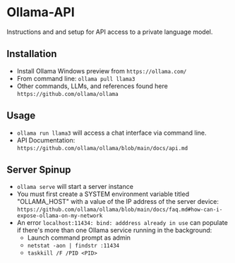 # Ollama-API
 Instructions and and setup for API access to a private language model.

## Installation
 - Install Ollama Windows preview from `https://ollama.com/`
 - From command line: `ollama pull llama3`
 - Other commands, LLMs, and references found here `https://github.com/ollama/ollama`

## Usage
 - `ollama run llama3` will access a chat interface via command line.
 - API Documentation: `https://github.com/ollama/ollama/blob/main/docs/api.md`

## Server Spinup
 - `ollama serve` will start a server instance 
 - You must first create a SYSTEM environment variable titled "OLLAMA_HOST" with a value of the IP address of the server device: `https://github.com/ollama/ollama/blob/main/docs/faq.md#how-can-i-expose-ollama-on-my-network`
 - An error `localhost:11434: bind: adddress already in use` can populate if there's more than one Ollama service running in the background:
   - Launch command prompt as admin
   - `netstat -aon | findstr :11434`
   - `taskkill /F /PID <PID>`
